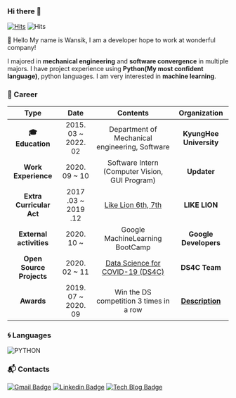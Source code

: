 ### Hi there 👋

<!--
**wansook0316/wansook0316** is a ✨ _special_ ✨ repository because its `README.md` (this file) appears on your GitHub profile.

Here are some ideas to get you started:

- 🔭 I’m currently working on ...
- 🌱 I’m currently learning ...
- 👯 I’m looking to collaborate on ...
- 🤔 I’m looking for help with ...
- 💬 Ask me about ...
- 📫 How to reach me: ...
- 😄 Pronouns: ...
- ⚡ Fun fact: ...
-->


[![Hits](https://hits.seeyoufarm.com/api/count/incr/badge.svg?url=https%3A%2F%2Fgithub.com%2Fharimkang)](https://hits.seeyoufarm.com) ![Hits](https://img.shields.io/github/followers/wansook0316?label=Follow)

:wave: Hello My name is Wansik, I am a developer hope to work at wonderful company!

I majored in **mechanical engineering** and **software convergence** in multiple majors. I have project experience using **Python(My most confident language)**, python languages. I am very interested in **machine learning**.

### :purple_heart: Career

| **Type** | **Date** | **Contents** | **Organization** |
|:--------:|:--------:|:--------:|:--------:|
| **:mortar_board: Education** | 2015. 03 ~ 2022. 02 | Department of Mechanical engineering, Software | **KyungHee University** |
| **Work Experience** | 2020. 09 ~ 10 | Software Intern (Computer Vision, GUI Program) | **Updater** |
| **Extra Curricular Act** | 2017 .03 ~ 2019 .12 | [Like Lion 6th, 7th](https://likelion.net/) | **LIKE LION** |
| **External activities** | 2020. 10 ~ | Google MachineLearning BootCamp | **Google Developers** |
| **Open Source Projects** | 2020. 02 ~ 11 | [Data Science for COVID-19 (DS4C)](https://wansook0316.github.io/cv/projects/2020/02/01/Data-Science-for-COVID-19(DS4C).html) | **DS4C Team** |
| **Awards** | 2019. 07 ~ 2020. 09 | Win the DS competition 3 times in a row | **[Description](https://wansook0316.github.io/about/)** |


### :cyclone: Languages
![PYTHON](https://img.shields.io/badge/PYTHON-%E2%98%85%E2%98%85%E2%98%85%E2%98%85%E2%98%86-0696D7?style=plastic&logo=Python&logoColor=white) 


### :mailbox_with_mail: Contacts
[![Gmail Badge](https://img.shields.io/badge/Gmail-d14836?style=flat-square&logo=Gmail&logoColor=white&link=mailto:wansook0316@gmail.com)](mailto:harimkang4422@gmail.com) [![Linkedin Badge](https://img.shields.io/badge/-LinkedIn-blue?style=flat-square&logo=Linkedin&logoColor=white&link=https://www.linkedin.com/in/wansik-choi-b065881aa)](https://www.linkedin.com/in/wansik-choi-b065881aa) [![Tech Blog Badge](http://img.shields.io/badge/-Tech%20blog-black?style=flat-square&logo=github&link=https://wansook0316.github.io/)](https://wansook0316.github.io/)
